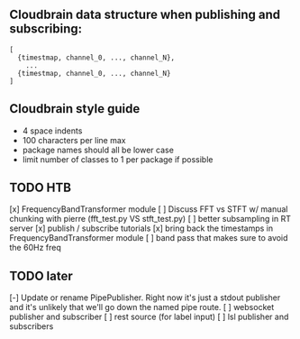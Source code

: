 ## Cloudbrain data structure when publishing and subscribing:
```
[
  {timestmap, channel_0, ..., channel_N},
    ...
  {timestmap, channel_0, ..., channel_N}
]
```

## Cloudbrain style guide
* 4 space indents
* 100 characters per line max
* package names should all be lower case
* limit number of classes to 1 per package if possible
  

## TODO HTB
[x] FrequencyBandTransformer module
[ ] Discuss FFT vs STFT w/ manual chunking with pierre (fft_test.py VS stft_test.py)
[ ] better subsampling in RT server
[x] publish / subscribe tutorials
[x] bring back the timestamps in FrequencyBandTransformer module
[ ] band pass that makes sure to avoid the 60Hz freq

## TODO later
[-] Update or rename PipePublisher. Right now it's just a stdout publisher and it's unlikely that
 we'll go down the named pipe route.
[ ] websocket publisher and subscriber
[ ] rest source (for label input)
[ ] lsl publisher and subscribers


